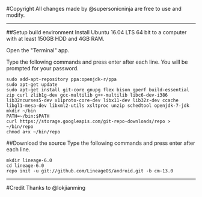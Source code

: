 #Copyright
All changes made by @supersonicninja are free to use and modify.


---


##Setup build environment
Install Ubuntu 16.04 LTS 64 bit to  a computer with at least 150GB HDD and 4GB RAM.


Open the "Terminal" app.


Type the following commands and press enter after each line. You will be prompted for your password.

    sudo add-apt-repository ppa:openjdk-r/ppa  
    sudo apt-get update
    sudo apt-get install git-core gnupg flex bison gperf build-essential zip curl zlib1g-dev gcc-multilib g++-multilib libc6-dev-i386 lib32ncurses5-dev x11proto-core-dev libx11-dev lib32z-dev ccache libgl1-mesa-dev libxml2-utils xsltproc unzip schedtool openjdk-7-jdk
    mkdir ~/bin
    PATH=~/bin:$PATH
    curl https://storage.googleapis.com/git-repo-downloads/repo > ~/bin/repo
    chmod a+x ~/bin/repo  


##Download the source
Type the following commands and press enter after each line. 


    mkdir lineage-6.0
    cd lineage-6.0    
    repo init -u git://github.com/LineageOS/android.git -b cm-13.0
---


#Credit
Thanks to
@lokjianming

